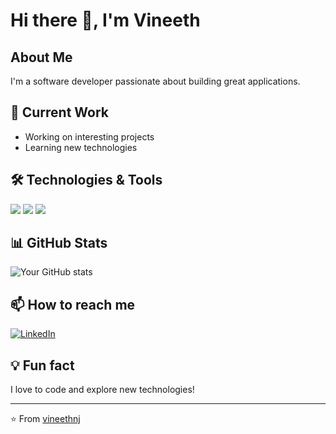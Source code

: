 # Hi there 👋, I'm Vineeth

## About Me
<!-- Add a brief introduction about yourself -->
I'm a software developer passionate about building great applications.

## 🔭 Current Work
<!-- Add what you're currently working on -->
- Working on interesting projects
- Learning new technologies

## 🛠️ Technologies & Tools
<!-- Add or modify these badges based on your skills -->
![](https://img.shields.io/badge/Code-Python-informational?style=flat&logo=python&logoColor=white&color=2bbc8a)
![](https://img.shields.io/badge/Code-JavaScript-informational?style=flat&logo=javascript&logoColor=white&color=2bbc8a)
![](https://img.shields.io/badge/Tools-Git-informational?style=flat&logo=git&logoColor=white&color=2bbc8a)

## 📊 GitHub Stats
![Your GitHub stats](https://github-readme-stats.vercel.app/api?username=vineethnj&show_icons=true&theme=radical)

## 📫 How to reach me
<!-- Add your social media links -->
[![LinkedIn](https://img.shields.io/badge/-LinkedIn-blue?style=flat-square&logo=LinkedIn&logoColor=white)](Your_LinkedIn_URL)

## 💡 Fun fact
<!-- Add a fun fact about yourself -->
I love to code and explore new technologies!

---

⭐️ From [vineethnj](https://github.com/vineethnj)
